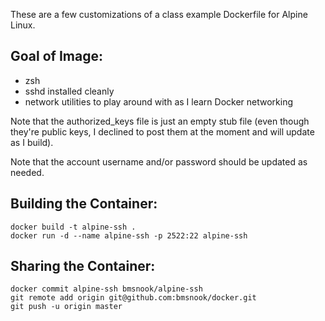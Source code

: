 These are a few customizations of a class example Dockerfile for Alpine Linux.

## Goal of Image:
* zsh  
* sshd installed cleanly  
* network utilities to play around with as I learn Docker networking  

Note that the authorized_keys file is just an empty stub file (even though they're public keys, I declined to post them at the moment and will update as I build).

Note that the account username and/or password should be updated as needed.

## Building the Container:
`docker build -t alpine-ssh .`  
`docker run -d --name alpine-ssh -p 2522:22 alpine-ssh`  

## Sharing the Container:
`docker commit alpine-ssh bmsnook/alpine-ssh`  
`git remote add origin git@github.com:bmsnook/docker.git`  
`git push -u origin master`  

